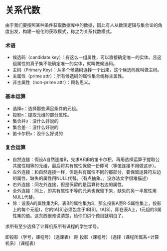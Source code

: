 # 关系代数

由于我们要按照某种条件获取数据库中的数据，因此有人从数理逻辑与集合论的角度出发，构建一般化的获取模式，称之为关系代数模式。

### 术语

- 候选码（candidate key）：有这么一组属性，可以直接确定唯一的实体。且这组属性的真子集不能确定唯一的实体，就叫做候选码。
- 主码（Primary Key）：从多个候选码选择一个出来，这个候选码就叫做主码。
- 主属性（prime attr）：所有候选码的属性集合统称主属性。
- 非主属性（non-prime attr）：顾名思义。

### 基本运算

- 选择`σ`：选择那些满足条件的元组。
- 投影`π`：提取元组的部分属性。
- 集合并`U`：没什么好说的
- 集合差`-`：没什么好说的
- 笛卡尔积`x`：没什么好说的

### 复合运算

- 自然连接：假设A自然连接B，先求A和B的笛卡尔积，再用选择运算子提取公共属性相等的元组，最后将共有属性保留一份即可（等值连接不用做这步）。
- 左外连接：和自然连接一样，但是共有属性不同的那部分，要保留运算符左边的属性，缺失的属性用NULL代替。（有点抽象。。没办法文字很难描述）
- 右外连接：同左外连接，但是保留的是运算符右边的属性。
- 全外连接：同上，即共有属性不等的元素也保留下来，缺失的另一半属性用NULL代替。
- 除：设表A的属性集为R，表B的属性集为S，那么投影A至R-S属性集上，投影上的每个元组t，它的tA[S]必须包含于tB[S]。tA[S]，即在表A上，t元组的S属性集的值。这东西很难说清楚，给你们讲个题目就明白了。

求所有至少选择了计算机系所有课程的学生学号。

即投影（学号，课程号）（选课表） 除 投影（课程号）（选择（课程所属系=计算机系）（课程表）